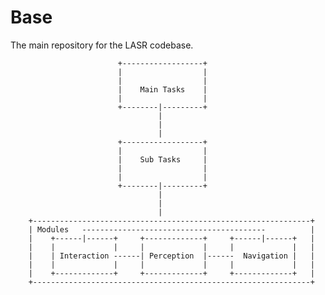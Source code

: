 # Base
The main repository for the LASR codebase.

                            +------------------+                      
                            |                  |                      
                            |                  |                      
                            |    Main Tasks    |                      
                            |                  |                      
                            +--------|---------+                      
                                     |                                
                                     |                                
                                     |                                
                            +------------------+                      
                            |                  |                      
                            |    Sub Tasks     |                      
                            |                  |                      
                            |                  |                      
                            +--------|---------+                      
                                     |                                
                                     |                                
                                     |                                
        +--------------------------------------------------------------+
        | Modules   -----------------------------------------          |
        |    +------|------+     +-------------+     +------|------+   |
        |    |             |     |             |     |             |   |
        |    | Interaction ------| Perception  |------  Navigation |   |
        |    |             |     |             |     |             |   |
        |    +-------------+     +-------------+     +-------------+   |
        +--------------------------------------------------------------+
